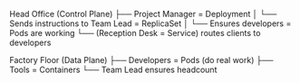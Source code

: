 Head Office (Control Plane)
├── Project Manager = Deployment
│   └── Sends instructions to Team Lead = ReplicaSet
│       └── Ensures developers = Pods are working
└── (Reception Desk = Service) routes clients to developers

Factory Floor (Data Plane)
├── Developers = Pods (do real work)
├── Tools = Containers
└── Team Lead ensures headcount
